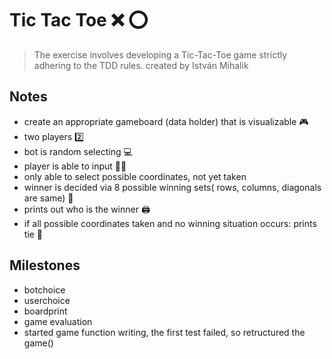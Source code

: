 # Tic Tac Toe ❌ ⭕

> The exercise involves developing a Tic-Tac-Toe game strictly adhering to the TDD rules. 
> created by István Mihalik


## Notes

- create an appropriate gameboard (data holder) that is visualizable 🎮
- two players 2️⃣
- bot is random selecting 💻
- player is able to input  🧑‍💻
- only able to select possible coordinates, not yet taken
- winner is decided via 8 possible winning sets( rows, columns, diagonals are same) 🍾
- prints out who is the winner 🖨️
- if all possible coordinates taken and no winning situation occurs: prints tie 🥀

## Milestones

- botchoice
- userchoice
- boardprint
- game evaluation
- started game function writing, the first test failed, so retructured the game()